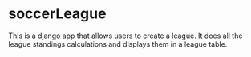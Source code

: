 # soccerLeague
This is a django app that allows users to create a league. It does all the league standings calculations and displays them in a league table.
